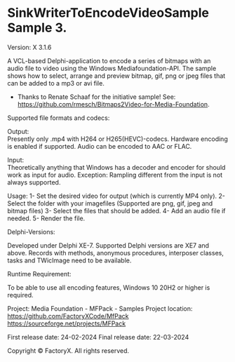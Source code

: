 # SinkWriterToEncodeVideoSample Sample 3.
Version: X 3.1.6

A VCL-based Delphi-application to encode a series of bitmaps with an audio file to video using the Windows Mediafoundation-API.
The sample shows how to select, arrange and preview bitmap, gif, png or jpeg files that can be added to a mp3 or avi file.


* Thanks to Renate Schaaf for the initiative sample!
  See: https://github.com/rmesch/Bitmaps2Video-for-Media-Foundation. 

Supported file formats and codecs:

Output:  
Presently only .mp4 with H264 or H265(HEVC)-codecs.
Hardware encoding is enabled if supported.
Audio can be encoded to AAC or FLAC.

Input:  
Theoretically anything that Windows has a decoder and encoder for should work as input for audio. 
Exception: Rampling different from the input is not always supported.


Usage:
1- Set the desired video for output (which is currently MP4 only).
2- Select the folder with your imagefiles (Supported are png, gif, jpeg and bitmap files)
3- Select the files that should be added. 
4- Add an audio file if needed.
5- Render the file. 

Delphi-Versions:

Developed under Delphi XE-7.
Supported Delphi versions are XE7 and above. 
Records with methods, anonymous procedures, interposer classes, tasks and TWicImage need to be available.

Runtime Requirement:

To be able to use all encoding features, Windows 10 20H2 or higher is required.

Project: Media Foundation - MFPack - Samples
Project location: https://github.com/FactoryXCode/MfPack
                  https://sourceforge.net/projects/MFPack

First release date: 24-02-2024
Final release date: 22-03-2024

Copyright © FactoryX. All rights reserved. 
